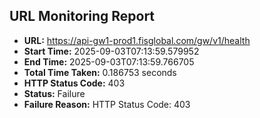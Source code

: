 ## URL Monitoring Report

- **URL:** https://api-gw1-prod1.fisglobal.com/gw/v1/health
- **Start Time:** 2025-09-03T07:13:59.579952
- **End Time:** 2025-09-03T07:13:59.766705
- **Total Time Taken:** 0.186753 seconds
- **HTTP Status Code:** 403
- **Status:** Failure
- **Failure Reason:** HTTP Status Code: 403
